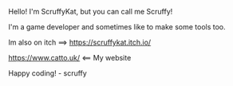 Hello! I'm ScruffyKat, but you can call me Scruffy!

I'm a game developer and sometimes like to make some tools too.

Im also on itch ==> https://scruffykat.itch.io/

https://www.catto.uk/ <== My website

Happy coding!  - scruffy
